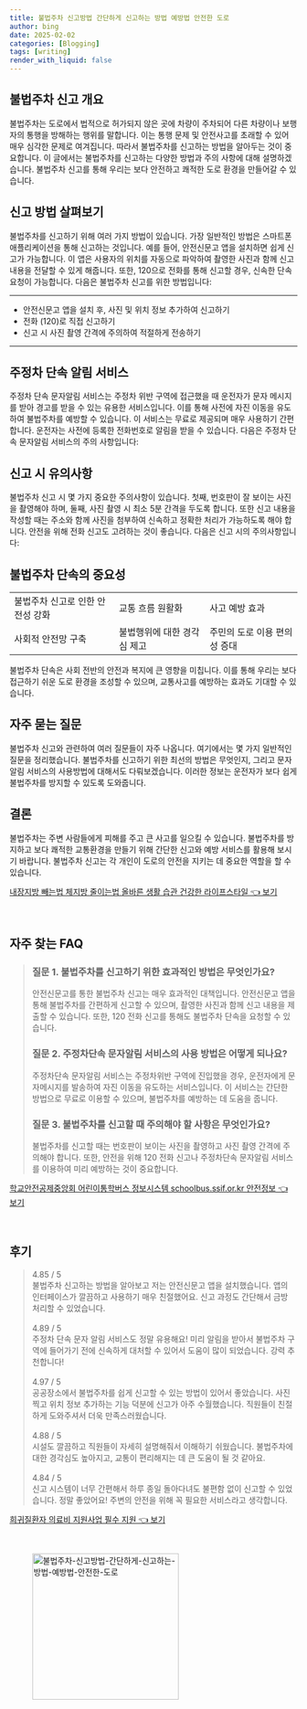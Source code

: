 ```yaml
---
title: 불법주차 신고방법 간단하게 신고하는 방법 예방법 안전한 도로
author: bing
date: 2025-02-02
categories: [Blogging]
tags: [writing]
render_with_liquid: false
---
```



<h2 id='불법주차 신고 개요'>불법주차 신고 개요</h2>

<p>불법주차는 도로에서 법적으로 허가되지 않은 곳에 차량이 주차되어 다른 차량이나 보행자의 통행을 방해하는 행위를 말합니다. 이는 통행 문제 및 안전사고를 초래할 수 있어 매우 심각한 문제로 여겨집니다. 따라서 불법주차를 신고하는 방법을 알아두는 것이 중요합니다. 이 글에서는 불법주차를 신고하는 다양한 방법과 주의 사항에 대해 설명하겠습니다. 불법주차 신고를 통해 우리는 보다 안전하고 쾌적한 도로 환경을 만들어갈 수 있습니다.</p>

<h2 id='신고 방법 살펴보기'>신고 방법 살펴보기</h2>

<p>불법주차를 신고하기 위해 여러 가지 방법이 있습니다. 가장 일반적인 방법은 스마트폰 애플리케이션을 통해 신고하는 것입니다. 예를 들어, 안전신문고 앱을 설치하면 쉽게 신고가 가능합니다. 이 앱은 사용자의 위치를 자동으로 파악하여 촬영한 사진과 함께 신고 내용을 전달할 수 있게 해줍니다. 또한, 120으로 전화를 통해 신고할 경우, 신속한 단속 요청이 가능합니다. 다음은 불법주차 신고를 위한 방법입니다:</p>

<hr />

<ul>
    <li>안전신문고 앱을 설치 후, 사진 및 위치 정보 추가하여 신고하기</li>
    <li>전화 (120)로 직접 신고하기</li>
    <li>신고 시 사진 촬영 간격에 주의하여 적절하게 전송하기</li>
</ul>

<hr />

<h2 id='주정차 단속 알림 서비스'>주정차 단속 알림 서비스</h2>

<p>주정차 단속 문자알림 서비스는 주정차 위반 구역에 접근했을 때 운전자가 문자 메시지를 받아 경고를 받을 수 있는 유용한 서비스입니다. 이를 통해 사전에 자진 이동을 유도하여 불법주차를 예방할 수 있습니다. 이 서비스는 무료로 제공되며 매우 사용하기 간편합니다. 운전자는 사전에 등록한 전화번호로 알림을 받을 수 있습니다. 다음은 주정차 단속 문자알림 서비스의 주의 사항입니다:</p>

<h2 id='신고 시 유의사항'>신고 시 유의사항</h2>

<p>불법주차 신고 시 몇 가지 중요한 주의사항이 있습니다. 첫째, 번호판이 잘 보이는 사진을 촬영해야 하며, 둘째, 사진 촬영 시 최소 5분 간격을 두도록 합니다. 또한 신고 내용을 작성할 때는 주소와 함께 사진을 첨부하여 신속하고 정확한 처리가 가능하도록 해야 합니다. 안전을 위해 전화 신고도 고려하는 것이 좋습니다. 다음은 신고 시의 주의사항입니다:</p>

<h2 id='불법주차 단속의 중요성'>불법주차 단속의 중요성</h2>

<table>
    <tr>
        <td>불법주차 신고로 인한 안전성 강화</td>
        <td>교통 흐름 원활화</td>
        <td>사고 예방 효과</td>
    </tr>
    <tr>
        <td>사회적 안전망 구축</td>
        <td>불법행위에 대한 경각심 제고</td>
        <td>주민의 도로 이용 편의성 증대</td>
    </tr>
</table>

<p>불법주차 단속은 사회 전반의 안전과 복지에 큰 영향을 미칩니다. 이를 통해 우리는 보다 접근하기 쉬운 도로 환경을 조성할 수 있으며, 교통사고를 예방하는 효과도 기대할 수 있습니다.</p>

<h2 id='자주 묻는 질문'>자주 묻는 질문</h2>

<p>불법주차 신고와 관련하여 여러 질문들이 자주 나옵니다. 여기에서는 몇 가지 일반적인 질문을 정리했습니다. 불법주차를 신고하기 위한 최선의 방법은 무엇인지, 그리고 문자알림 서비스의 사용방법에 대해서도 다뤄보겠습니다. 이러한 정보는 운전자가 보다 쉽게 불법주차를 방지할 수 있도록 도와줍니다.</p>

<h2 id='결론'>결론</h2>

<p>불법주차는 주변 사람들에게 피해를 주고 큰 사고를 일으킬 수 있습니다. 불법주차를 방지하고 보다 쾌적한 교통환경을 만들기 위해 간단한 신고와 예방 서비스를 활용해 보시기 바랍니다. 불법주차 신고는 각 개인이 도로의 안전을 지키는 데 중요한 역할을 할 수 있습니다.</p>


<p><a class="click-button" title="내장지방 빼는법 체지방 줄이는법 올바른 생활 습관 건강한 라이프스타일" href="https://afficreate.github.io/posts/%EB%82%B4%EC%9E%A5%EC%A7%80%EB%B0%A9-%EB%B9%BC%EB%8A%94%EB%B2%95-%EC%B2%B4%EC%A7%80%EB%B0%A9-%EC%A4%84%EC%9D%B4%EB%8A%94%EB%B2%95-%EC%98%AC%EB%B0%94%EB%A5%B8-%EC%83%9D%ED%99%9C-%EC%8A%B5%EA%B4%80-%EA%B1%B4%EA%B0%95%ED%95%9C-%EB%9D%BC%EC%9D%B4%ED%94%84%EC%8A%A4%ED%83%80%EC%9D%BC/" rel="dofollow">내장지방 빼는법 체지방 줄이는법 올바른 생활 습관 건강한 라이프스타일 👈 보기</a></p><br>
<h2 id='자주_찾는_FAQ'>자주 찾는 FAQ</h2>
<div itemscope="" itemtype="https://schema.org/FAQPage"> 
<blockquote> 
<div itemscope="" itemprop="mainEntity" itemtype="https://schema.org/Question"> 
<h3 itemprop="name">질문 1. 불법주차를 신고하기 위한 효과적인 방법은 무엇인가요?</h3> 
<div itemscope="" itemprop="acceptedAnswer" itemtype="https://schema.org/Answer"> 
<span itemprop="text"> 
<p>안전신문고를 통한 불법주차 신고는 매우 효과적인 대책입니다. 안전신문고 앱을 통해 불법주차를 간편하게 신고할 수 있으며, 촬영한 사진과 함께 신고 내용을 제출할 수 있습니다. 또한, 120 전화 신고를 통해도 불법주차 단속을 요청할 수 있습니다.</p> 
</span> 
</div> 
</div> 

<div itemscope="" itemprop="mainEntity" itemtype="https://schema.org/Question"> 
<h3 itemprop="name">질문 2. 주정차단속 문자알림 서비스의 사용 방법은 어떻게 되나요?</h3> 
<div itemscope="" itemprop="acceptedAnswer" itemtype="https://schema.org/Answer"> 
<span itemprop="text"> 
<p>주정차단속 문자알림 서비스는 주정차위반 구역에 진입했을 경우, 운전자에게 문자메시지를 발송하여 자진 이동을 유도하는 서비스입니다. 이 서비스는 간단한 방법으로 무료로 이용할 수 있으며, 불법주차를 예방하는 데 도움을 줍니다.</p> 
</span> 
</div> 
</div> 

<div itemscope="" itemprop="mainEntity" itemtype="https://schema.org/Question"> 
<h3 itemprop="name">질문 3. 불법주차를 신고할 때 주의해야 할 사항은 무엇인가요?</h3> 
<div itemscope="" itemprop="acceptedAnswer" itemtype="https://schema.org/Answer"> 
<span itemprop="text"> 
<p>불법주차를 신고할 때는 번호판이 보이는 사진을 촬영하고 사진 촬영 간격에 주의해야 합니다. 또한, 안전을 위해 120 전화 신고나 주정차단속 문자알림 서비스를 이용하여 미리 예방하는 것이 중요합니다.</p> 
</span> 
</div> 
</div> 
</blockquote> 
</div>
<p><a class="click-button" title="학교안전공제중앙회 어린이통학버스 정보시스템 schoolbus.ssif.or.kr 안전정보" href="https://afficreate.github.io/posts/%ED%95%99%EA%B5%90%EC%95%88%EC%A0%84%EA%B3%B5%EC%A0%9C%EC%A4%91%EC%95%99%ED%9A%8C-%EC%96%B4%EB%A6%B0%EC%9D%B4%ED%86%B5%ED%95%99%EB%B2%84%EC%8A%A4-%EC%A0%95%EB%B3%B4%EC%8B%9C%EC%8A%A4%ED%85%9C-schoolbus.ssif.or.kr-%EC%95%88%EC%A0%84%EC%A0%95%EB%B3%B4/" rel="dofollow">학교안전공제중앙회 어린이통학버스 정보시스템 schoolbus.ssif.or.kr 안전정보 👈 보기</a></p><br>
<h2 id='후기'>후기</h2>
<div itemscope itemtype="https://schema.org/Product">
  <blockquote>
  <div itemprop="review" itemscope itemtype="https://schema.org/Review">
      <div itemprop="reviewRating" itemscope itemtype="https://schema.org/Rating"> <span itemprop="ratingValue">4.85</span> / <span itemprop="bestRating">5</span> </div>
      <span itemprop="reviewBody">불법주차 신고하는 방법을 알아보고 저는 안전신문고 앱을 설치했습니다. 앱의 인터페이스가 깔끔하고 사용하기 매우 친절했어요. 신고 과정도 간단해서 금방 처리할 수 있었습니다.</span>
  </div>
  <br>
  <div itemprop="review" itemscope itemtype="https://schema.org/Review">
      <div itemprop="reviewRating" itemscope itemtype="https://schema.org/Rating"> <span itemprop="ratingValue">4.89</span> / <span itemprop="bestRating">5</span> </div>
      <span itemprop="reviewBody">주정차 단속 문자 알림 서비스도 정말 유용해요! 미리 알림을 받아서 불법주차 구역에 들어가기 전에 신속하게 대처할 수 있어서 도움이 많이 되었습니다. 강력 추천합니다!</span>
  </div>
  <br>
  <div itemprop="review" itemscope itemtype="https://schema.org/Review">
      <div itemprop="reviewRating" itemscope itemtype="https://schema.org/Rating"> <span itemprop="ratingValue">4.97</span> / <span itemprop="bestRating">5</span> </div>
      <span itemprop="reviewBody">공공장소에서 불법주차를 쉽게 신고할 수 있는 방법이 있어서 좋았습니다. 사진 찍고 위치 정보 추가하는 기능 덕분에 신고가 아주 수월했습니다. 직원들이 친절하게 도와주셔서 더욱 만족스러웠습니다.</span>
  </div>
  <br>
  <div itemprop="review" itemscope itemtype="https://schema.org/Review">
      <div itemprop="reviewRating" itemscope itemtype="https://schema.org/Rating"> <span itemprop="ratingValue">4.88</span> / <span itemprop="bestRating">5</span> </div>
      <span itemprop="reviewBody">시설도 깔끔하고 직원들이 자세히 설명해줘서 이해하기 쉬웠습니다. 불법주차에 대한 경각심도 높아지고, 교통이 편리해지는 데 큰 도움이 될 것 같아요.</span>
  </div>
  <br>
  <div itemprop="review" itemscope itemtype="https://schema.org/Review">
      <div itemprop="reviewRating" itemscope itemtype="https://schema.org/Rating"> <span itemprop="ratingValue">4.84</span> / <span itemprop="bestRating">5</span> </div>
      <span itemprop="reviewBody">신고 시스템이 너무 간편해서 하루 종일 돌아다녀도 불편함 없이 신고할 수 있었습니다. 정말 좋았어요! 주변의 안전을 위해 꼭 필요한 서비스라고 생각합니다.</span>
  </div>
  </blockquote>
</div>
<p><a class="click-button" title="희귀질환자 의료비 지원사업 필수 지원" href="https://afficreate.github.io/posts/%ED%9D%AC%EA%B7%80%EC%A7%88%ED%99%98%EC%9E%90-%EC%9D%98%EB%A3%8C%EB%B9%84-%EC%A7%80%EC%9B%90%EC%82%AC%EC%97%85-%ED%95%84%EC%88%98-%EC%A7%80%EC%9B%90/" rel="dofollow">희귀질환자 의료비 지원사업 필수 지원 👈 보기</a></p><br>
<figure class="image"><img src="https://afficreate.github.io/assets/img/thumbnail/불법주차-신고방법-간단하게-신고하는-방법-예방법-안전한-도로.webp" alt="불법주차-신고방법-간단하게-신고하는-방법-예방법-안전한-도로" width="256" height="256"></figure>